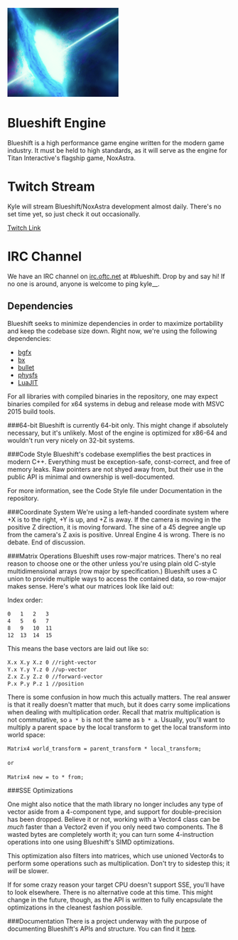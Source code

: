 ![Blueshift Engine](blueshift.png)

# Blueshift Engine
Blueshift is a high performance game engine written for the modern game industry. It must be held to high standards, as it will serve as the engine for Titan Interactive's flagship game, NoxAstra.

# Twitch Stream
Kyle will stream Blueshift/NoxAstra development almost daily. There's no set time yet, so just check it out occasionally.

[Twitch Link](http://twitch.tv/noxastra)

# IRC Channel
We have an IRC channel on [irc.oftc.net](http://webchat.oftc.net) at #blueshift. Drop by and say hi! If no one is around, anyone is welcome to ping kyle__.

## Dependencies
Blueshift seeks to minimize dependencies in order to maximize portability and keep the codebase size down. Right now, we're using the following dependencies:

 - [bgfx](https://github.com/bkaradzic/bgfx)
 - [bx](https://github.com/bkaradzic/bx)
 - [bullet](https://github.com/bulletphysics/bullet3)
 - [physfs](https://icculus.org/physfs)
 - [LuaJIT](http://luajit.org/)

For all libraries with compiled binaries in the repository, one may expect binaries compiled for x64 systems in debug and release mode with MSVC 2015 build tools.

###64-bit
Blueshift is currently 64-bit only. This might change if absolutely necessary, but it's unlikely. Most of the engine is optimized for x86-64 and wouldn't run very nicely on 32-bit systems. 

###Code Style
Blueshift's codebase exemplifies the best practices in modern C++. Everything must be exception-safe, const-correct, and free of memory leaks. Raw pointers are not shyed away from, but their use
in the public API is minimal and ownership is well-documented.

For more information, see the Code Style file under Documentation in the repository.

###Coordinate System
We're using a left-handed coordinate system where +X is to the right, +Y is up, and +Z is away. If the camera is moving in the positive Z direction, it is moving forward. The sine of a 45 degree angle up from the camera's Z axis is positive. Unreal Engine 4 is wrong. There is no debate. End of discussion.

###Matrix Operations
Blueshift uses row-major matrices. There's no real reason to choose one or the other unless you're using plain old C-style multidimensional arrays (row major by specification.) Blueshift uses a C union to provide multiple ways to access the contained data, so row-major makes sense. Here's what our matrices look like laid out:

Index order:

    0   1   2   3
    4   5   6   7
    8   9   10  11
    12  13  14  15

This means the base vectors are laid out like so:

    X.x X.y X.z 0 //right-vector
    Y.x Y.y Y.z 0 //up-vector
    Z.x Z.y Z.z 0 //forward-vector
    P.x P.y P.z 1 //position

There is some confusion in how much this actually matters. The real answer is that it really doesn't matter that much, but it does carry some implications when dealing with multiplication order. Recall that matrix multiplication is not commutative, so `a * b` is not the same as `b * a`. Usually, you'll want to multiply a parent space by the local transform to get the local transform into world space:

    Matrix4 world_transform = parent_transform * local_transform;

    or 

    Matrix4 new = to * from;

###SSE Optimizations

One might also notice that the math library no longer includes any type of vector aside from a 4-component type, and support for double-precision has been dropped. Believe it or not, working with a Vector4 class can be *much* faster than a Vector2 even if you only need two components. The 8 wasted bytes are completely worth it; you can turn some 4-instruction operations into one using Blueshift's SIMD optimizations.

This optimization also filters into matrices, which use unioned Vector4s to perform some operations such as multiplication. Don't try to sidestep this; it *will* be slower.

If for some crazy reason your target CPU doesn't support SSE, you'll have to look elsewhere. There is no alternative code at this time. This might change in the future, though, as the API is written to fully encapsulate the optimizations in the cleanest fashion possible.

###Documentation
There is a project underway with the purpose of documenting Blueshift's APIs and structure. You can find it [here](https://noxastra.com/engine/docs).
